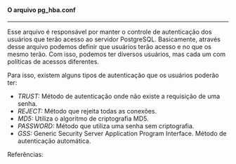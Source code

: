 #### O arquivo pg_hba.conf

------

Esse arquivo é responsável por manter o controle de autenticação dos usuários que terão acesso ao servidor PostgreSQL. Basicamente, através desse arquivo podemos definir que usuários terão acesso e no que os mesmo terão. Com isso, podemos ter diversos usuários, mas cada um com políticas de acessos diferentes.

Para isso, existem alguns tipos de autenticação que os usuários poderão ter:

- *TRUST:* Método de autenticação onde não existe a requisição de uma senha.
- *REJECT:* Método que rejeita todas as conexões.
- *MD5:* Utiliza o algoritmo de criptografia MD5.
- *PASSWORD:* Método que utiliza uma senha sem criptografia.
- *GSS:* Generic Security Server Application Program Interface. Método de autenticação automática.



Referências:

[Daniel Costa]: https://web.digitalinnovation.one/track/santander-fullstack-developer	"Santander Bootcamp | Full Stack Developer"

